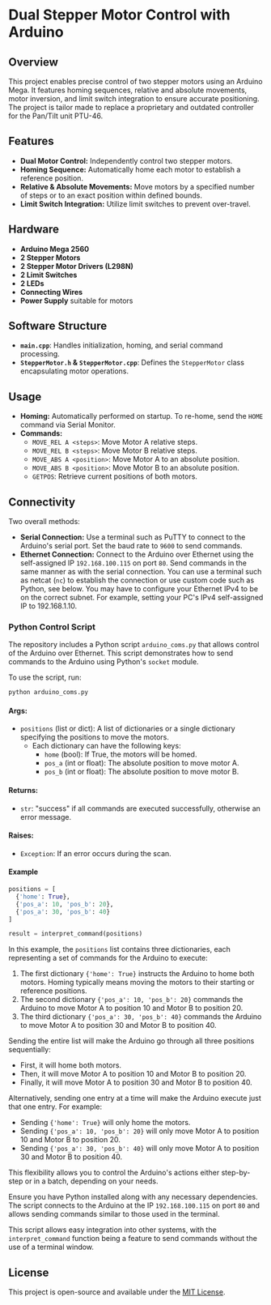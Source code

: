 # Dual Stepper Motor Control with Arduino

## Overview
This project enables precise control of two stepper motors using an Arduino Mega. It features homing sequences, relative and absolute movements, motor inversion, and limit switch integration to ensure accurate positioning. The project is tailor made to replace a proprietary and outdated controller for the Pan/Tilt unit PTU-46.

## Features
- **Dual Motor Control:** Independently control two stepper motors.
- **Homing Sequence:** Automatically home each motor to establish a reference position.
- **Relative & Absolute Movements:** Move motors by a specified number of steps or to an exact position within defined bounds.
- **Limit Switch Integration:** Utilize limit switches to prevent over-travel.

## Hardware 
- **Arduino Mega 2560**
- **2 Stepper Motors**
- **2 Stepper Motor Drivers (L298N)**
- **2 Limit Switches**
- **2 LEDs** 
- **Connecting Wires**
- **Power Supply** suitable for motors

## Software Structure
- **`main.cpp`**: Handles initialization, homing, and serial command processing.
- **`StepperMotor.h` & `StepperMotor.cpp`**: Defines the `StepperMotor` class encapsulating motor operations.

## Usage
- **Homing:** Automatically performed on startup. To re-home, send the `HOME` command via Serial Monitor.
- **Commands:**
  - `MOVE_REL A <steps>`: Move Motor A relative steps.
  - `MOVE_REL B <steps>`: Move Motor B relative steps.
  - `MOVE_ABS A <position>`: Move Motor A to an absolute position.
  - `MOVE_ABS B <position>`: Move Motor B to an absolute position.
  - `GETPOS`: Retrieve current positions of both motors.

## Connectivity
Two overall methods:
- **Serial Connection:** Use a terminal such as PuTTY to connect to the Arduino's serial port. Set the baud rate to `9600` to send commands.
- **Ethernet Connection:** Connect to the Arduino over Ethernet using the self-assigned IP `192.168.100.115` on port `80`. Send commands in the same manner as with the serial connection. You can use a terminal such as netcat (`nc`) to establish the connection or use custom code such as Python, see below. You may have to configure your Ethernet IPv4 to be on the correct subnet. For example, setting your PC's IPv4 self-assigned IP to 192.168.1.10.


### Python Control Script

The repository includes a Python script `arduino_coms.py` that allows control of the Arduino over Ethernet. This script demonstrates how to send commands to the Arduino using Python's `socket` module.

To use the script, run:
```bash
python arduino_coms.py
```

#### Args:
- `positions` (list or dict): A list of dictionaries or a single dictionary specifying the positions to move the motors.
  - Each dictionary can have the following keys:
    - `home` (bool): If True, the motors will be homed.
    - `pos_a` (int or float): The absolute position to move motor A.
    - `pos_b` (int or float): The absolute position to move motor B.

#### Returns:
- `str`: "success" if all commands are executed successfully, otherwise an error message.

#### Raises:
- `Exception`: If an error occurs during the scan.

#### Example

```python
positions = [
  {'home': True},
  {'pos_a': 10, 'pos_b': 20},
  {'pos_a': 30, 'pos_b': 40}
]

result = interpret_command(positions)
```

In this example, the `positions` list contains three dictionaries, each representing a set of commands for the Arduino to execute:

1. The first dictionary `{'home': True}` instructs the Arduino to home both motors. Homing typically means moving the motors to their starting or reference positions.
2. The second dictionary `{'pos_a': 10, 'pos_b': 20}` commands the Arduino to move Motor A to position 10 and Motor B to position 20.
3. The third dictionary `{'pos_a': 30, 'pos_b': 40}` commands the Arduino to move Motor A to position 30 and Motor B to position 40.

Sending the entire list will make the Arduino go through all three positions sequentially:
- First, it will home both motors.
- Then, it will move Motor A to position 10 and Motor B to position 20.
- Finally, it will move Motor A to position 30 and Motor B to position 40.

Alternatively, sending one entry at a time will make the Arduino execute just that one entry. For example:
- Sending `{'home': True}` will only home the motors.
- Sending `{'pos_a': 10, 'pos_b': 20}` will only move Motor A to position 10 and Motor B to position 20.
- Sending `{'pos_a': 30, 'pos_b': 40}` will only move Motor A to position 30 and Motor B to position 40.

This flexibility allows you to control the Arduino's actions either step-by-step or in a batch, depending on your needs.

Ensure you have Python installed along with any necessary dependencies. The script connects to the Arduino at the IP `192.168.100.115` on port `80` and allows sending commands similar to those used in the terminal.

This script allows easy integration into other systems, with the `interpret_command` function being a feature to send commands without the use of a terminal window.

## License
This project is open-source and available under the [MIT License](LICENSE).


